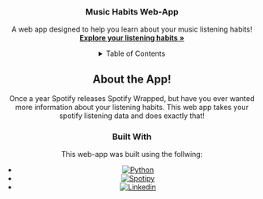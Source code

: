 <br />
<div align="center">
  <!-- <a href="https://github.com/othneildrew/Best-README-Template"> -->
    <!-- <img src="images/logo.png" alt="Logo" width="80" height="80"> -->
  <!-- </a> -->

  <h3 align="center">Music Habits Web-App</h3>

  <p align="center">
    A web app designed to help you learn about your music listening habits!
    <br />
    <a href="https://mymusicmetrics.streamlit.app/"><strong>Explore your listening habits »</strong></a>
    </p>

<details>
  <summary>Table of Contents</summary>
  <ol>
    <li>
      <a href="#about-the-project">About The Project</a>
      <ul>
        <li><a href="#built-with">Built With</a></li>
      </ul>
    </li>
    <li>
      <a href="#getting-started">Getting Started</a>
      <ul>
        <li><a href="#prerequisites">Prerequisites</a></li>
        <li><a href="#installation">Installation</a></li>
      </ul>
    </li>
    <li><a href="#usage">Usage</a></li>
    <li><a href="#roadmap">Roadmap</a></li>
    <li><a href="#contributing">Contributing</a></li>
    <li><a href="#license">License</a></li>
    <li><a href="#contact">Contact</a></li>
    <li><a href="#acknowledgments">Acknowledgments</a></li>
  </ol>
</details>


## About the App!

Once a year Spotify releases Spotify Wrapped, but have you ever wanted more information about your listening habits. This web app takes your spotify listening data and does exactly that!

### Built With

This web-app was built using the follwing:

* [![Python][Python]][Python-url]
* [![Spotipy][Spotipy]][Spotipy-url]
* [![Linkedin][Linkedin]][Linkedin-url]


<!-- Markdown Links -->
[Python]: https://img.shields.io/badge/Python-0769AD?style=for-the-badge&logo=Python&logoColor=white
[Python-url]: https://www.python.org/
[Spotipy]: https://img.shields.io/badge/Spotipy-0769AD?style=for-the-badge&logo=Spotipy&logoColor=white
[Spotipy-url]: https://spotipy.readthedocs.io/en/2.22.1/
[Streamlit]: https://img.shields.io/badge/Streamlit-0769AD?style=for-the-badge&logo=Streamlit&logoColor=white
[Streamlit-url]: https://streamlit.io/
[Linkedin]: https://img.shields.io/badge/-LinkedIn-black.svg?style=for-the-badge&logo=linkedin&colorB=555
[Linkedin-url]: https://www.linkedin.com/in/zachary-mortenson-8923b4152/